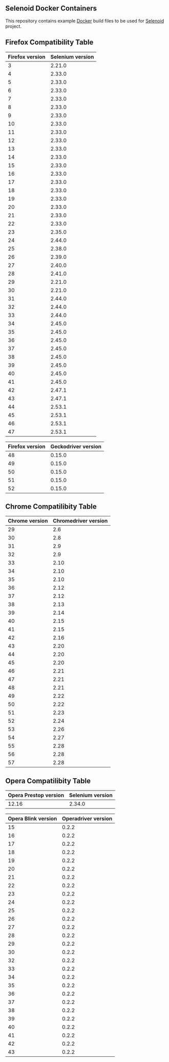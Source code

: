 ## Selenoid Docker Containers
This repository contains example [Docker](http://docker.com/) build files to be used for [Selenoid](http://github.com/aandryashin/selenoid) project.

## Firefox Compatibility Table

| Firefox version | Selenium version |
| --------------- | ---------------- |
| 3 | 2.21.0 |
| 4 | 2.33.0 |
| 5 | 2.33.0 |
| 6 | 2.33.0 |
| 7 | 2.33.0 |
| 8 | 2.33.0 |
| 9 | 2.33.0 |
| 10 | 2.33.0 |
| 11 | 2.33.0 |
| 12 | 2.33.0 |
| 13 | 2.33.0 |
| 14 | 2.33.0 |
| 15 | 2.33.0 |
| 16 | 2.33.0 |
| 17 | 2.33.0 |
| 18 | 2.33.0 |
| 19 | 2.33.0 |
| 20 | 2.33.0 |
| 21 | 2.33.0 |
| 22 | 2.33.0 |
| 23 | 2.35.0 |
| 24 | 2.44.0 |
| 25 | 2.38.0 |
| 26 | 2.39.0 |
| 27 | 2.40.0 |
| 28 | 2.41.0 |
| 29 | 2.21.0 |
| 30 | 2.21.0 |
| 31 | 2.44.0 |
| 32 | 2.44.0 |
| 33 | 2.44.0 |
| 34 | 2.45.0 |
| 35 | 2.45.0 |
| 36 | 2.45.0 |
| 37 | 2.45.0 |
| 38 | 2.45.0 |
| 39 | 2.45.0 |
| 40 | 2.45.0 |
| 41 | 2.45.0 |
| 42 | 2.47.1 |
| 43 | 2.47.1 |
| 44 | 2.53.1 |
| 45 | 2.53.1 |
| 46 | 2.53.1 |
| 47 | 2.53.1 |

| Firefox version | Geckodriver version |
| --------------- | ------------------- |
| 48 | 0.15.0 |
| 49 | 0.15.0 |
| 50 | 0.15.0 |
| 51 | 0.15.0 |
| 52 | 0.15.0 |

## Chrome Compatilibity Table

| Chrome version | Chromedriver version |
| -------------- | -------------------- |
| 29 | 2.6 |
| 30 | 2.8 |
| 31 | 2.9 |
| 32 | 2.9 |
| 33 | 2.10 |
| 34 | 2.10 |
| 35 | 2.10 |
| 36 | 2.12 |
| 37 | 2.12 |
| 38 | 2.13 |
| 39 | 2.14 |
| 40 | 2.15 |
| 41 | 2.15 |
| 42 | 2.16 |
| 43 | 2.20 |
| 44 | 2.20 |
| 45 | 2.20 |
| 46 | 2.21 |
| 47 | 2.21 |
| 48 | 2.21 |
| 49 | 2.22 |
| 50 | 2.22 |
| 51 | 2.23 |
| 52 | 2.24 |
| 53 | 2.26 |
| 54 | 2.27 |
| 55 | 2.28 |
| 56 | 2.28 |
| 57 | 2.28 |

## Opera Compatilibity Table

| Opera Prestop version | Selenium version |
| --------------------- | ---------------- |
| 12.16 | 2.34.0 |

| Opera Blink version | Operadriver version |
| ------------------- | ------------------- |
| 15 | 0.2.2 |
| 16 | 0.2.2 |
| 17 | 0.2.2 |
| 18 | 0.2.2 |
| 19 | 0.2.2 |
| 20 | 0.2.2 |
| 21 | 0.2.2 |
| 22 | 0.2.2 |
| 23 | 0.2.2 |
| 24 | 0.2.2 |
| 25 | 0.2.2 |
| 26 | 0.2.2 |
| 27 | 0.2.2 |
| 28 | 0.2.2 |
| 29 | 0.2.2 |
| 30 | 0.2.2 |
| 32 | 0.2.2 |
| 33 | 0.2.2 |
| 34 | 0.2.2 |
| 35 | 0.2.2 |
| 36 | 0.2.2 |
| 37 | 0.2.2 |
| 38 | 0.2.2 |
| 39 | 0.2.2 |
| 40 | 0.2.2 |
| 41 | 0.2.2 |
| 42 | 0.2.2 |
| 43 | 0.2.2 |
